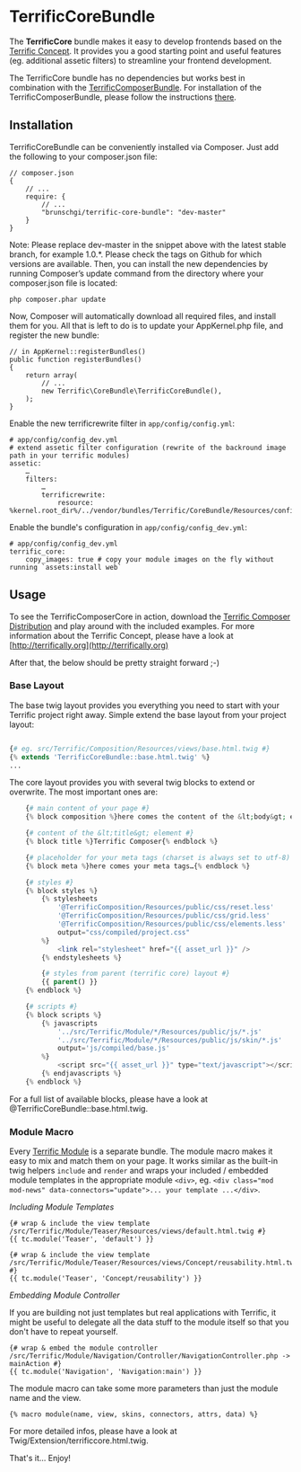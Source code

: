 # TerrificCoreBundle

The **TerrificCore** bundle makes it easy to develop frontends based on the [Terrific Concept](http://terrifically.org).
It provides you a good starting point and useful features (eg. additional assetic filters) to streamline your frontend development.

The TerrificCore bundle has no dependencies but works best in combination with the [TerrificComposerBundle](https://github.com/brunschgi/TerrificComposerBundle).
For installation of the TerrificComposerBundle, please follow the instructions [there](https://github.com/brunschgi/TerrificComposerBundle).

## Installation

TerrificCoreBundle can be conveniently installed via Composer. Just add the following to your composer.json file:

    // composer.json
    {
        // ...
        require: {
            // ...
            "brunschgi/terrific-core-bundle": "dev-master"
        }
    }

Note: Please replace dev-master in the snippet above with the latest stable branch, for example 1.0.*. Please check the tags on Github for which versions are available.
Then, you can install the new dependencies by running Composer’s update command from the directory where your composer.json file is located:

    php composer.phar update

Now, Composer will automatically download all required files, and install them for you. All that is left to do is to update your AppKernel.php file, and register the new bundle:

    // in AppKernel::registerBundles()
    public function registerBundles()
    {
        return array(
            // ...
            new Terrific\CoreBundle\TerrificCoreBundle(),
        );
    }

Enable the new terrificrewrite filter in `app/config/config.yml`:

    # app/config/config_dev.yml
    # extend assetic filter configuration (rewrite of the backround image path in your terrific modules)
    assetic:
        …
        filters:
            …
            terrificrewrite:
                resource: %kernel.root_dir%/../vendor/bundles/Terrific/CoreBundle/Resources/config/terrificrewrite.xml


Enable the bundle's configuration in `app/config/config_dev.yml`:

    # app/config/config_dev.yml
    terrific_core:
        copy_images: true # copy your module images on the fly without running `assets:install web`


## Usage

To see the TerrificComposerCore in action, download the [Terrific Composer Distribution](http://terrifically.org/composer)
and play around with the included examples. For more information about the Terrific Concept, please have a look at [http://terrifically.org](http://terrifically.org)

After that, the below should be pretty straight forward ;-)


### Base Layout

The base twig layout provides you everything you need to start with your Terrific project right away.
Simple extend the base layout from your project layout:

``` php

{# eg. src/Terrific/Composition/Resources/views/base.html.twig #}
{% extends 'TerrificCoreBundle::base.html.twig' %}
...
```

The core layout provides you with several twig blocks to extend or overwrite. The most important ones are:

``` php
    {# main content of your page #}
    {% block composition %}here comes the content of the &lt;body&gt; element…{% endblock %}

    {# content of the &lt;title&gt; element #}
    {% block title %}Terrific Composer{% endblock %}

    {# placeholder for your meta tags (charset is always set to utf-8) #}
    {% block meta %}here comes your meta tags…{% endblock %}

    {# styles #}
    {% block styles %}
        {% stylesheets
            '@TerrificComposition/Resources/public/css/reset.less'
            '@TerrificComposition/Resources/public/css/grid.less'
            '@TerrificComposition/Resources/public/css/elements.less'
            output="css/compiled/project.css"
        %}
            <link rel="stylesheet" href="{{ asset_url }}" />
        {% endstylesheets %}

        {# styles from parent (terrific core) layout #}
        {{ parent() }}
    {% endblock %}

    {# scripts #}
    {% block scripts %}
        {% javascripts
            '../src/Terrific/Module/*/Resources/public/js/*.js'
            '../src/Terrific/Module/*/Resources/public/js/skin/*.js'
            output='js/compiled/base.js'
        %}
            <script src="{{ asset_url }}" type="text/javascript"></script>
        {% endjavascripts %}
    {% endblock %}
```

For a full list of available blocks, please have a look at @TerrificCoreBundle::base.html.twig.


### Module Macro

Every [Terrific Module](http://terrifically.org) is a separate bundle. The module macro makes it easy to mix and match them
on your page. It works similar as the built-in twig helpers `include` and `render` and wraps your included / embedded module templates
in the appropriate module `<div>`, eg. `<div class="mod mod-news" data-connectors="update">... your template ...</div>`.

*Including Module Templates*

    {# wrap & include the view template /src/Terrific/Module/Teaser/Resources/views/default.html.twig #}
    {{ tc.module('Teaser', 'default') }}

    {# wrap & include the view template /src/Terrific/Module/Teaser/Resources/views/Concept/reusability.html.twig #}
    {{ tc.module('Teaser', 'Concept/reusability') }}


*Embedding Module Controller*

If you are building not just templates but real applications with Terrific, it might be useful to delegate all the data
stuff to the module itself so that you don't have to repeat yourself.

    {# wrap & embed the module controller /src/Terrific/Module/Navigation/Controller/NavigationController.php -> mainAction #}
    {{ tc.module('Navigation', 'Navigation:main') }}


The module macro can take some more parameters than just the module name and the view.

    {% macro module(name, view, skins, connectors, attrs, data) %}

For more detailed infos, please have a look at Twig/Extension/terrificcore.html.twig.

That's it… Enjoy!
